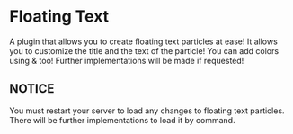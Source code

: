 # Floating Text
A plugin that allows you to create floating text particles at ease! It allows you to customize the title and the text of the particle! You can add colors using & too! Further implementations will be made if requested!

## NOTICE
You must restart your server to load any changes to floating text particles. There will be further implementations to load it by command.
